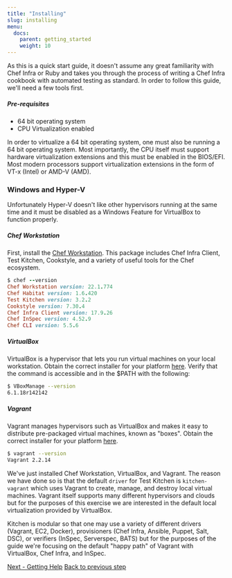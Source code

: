 ```yaml
---
title: "Installing"
slug: installing
menu:
  docs:
    parent: getting_started
    weight: 10
---
```


As this is a quick start guide, it doesn't assume any great familiarity with Chef Infra or Ruby and takes you through the process of writing a Chef Infra cookbook with automated testing as standard. In order to follow this guide, we'll need a few tools first.

##### Pre-requisites

- 64 bit operating system
- CPU Virtualization enabled

In order to virtualize a 64 bit operating system, one must also be running a 64 bit operating system. Most importantly, the CPU itself must support hardware virtualization extensions and this must be enabled in the BIOS/EFI. Most modern processors support virtualization extensions in the form of VT-x (Intel) or AMD-V (AMD).

<div class="callout">
<h3 class="callout--title">Windows and Hyper-V</h3>
Unfortunately Hyper-V doesn't like other hypervisors running at the same time and it must be disabled as a Windows Feature for VirtualBox to function properly.
</div>

##### Chef Workstation

First, install the [Chef Workstation](https://downloads.chef.io/chef-workstation). This package includes Chef Infra Client, Test Kitchen, Cookstyle, and a variety of useful tools for the Chef ecosystem.

```ruby
$ chef --version
Chef Workstation version: 22.1.774
Chef Habitat version: 1.6.420
Test Kitchen version: 3.2.2
Cookstyle version: 7.30.4
Chef Infra Client version: 17.9.26
Chef InSpec version: 4.52.9
Chef CLI version: 5.5.6
```

##### VirtualBox

VirtualBox is a hypervisor that lets you run virtual machines on your local workstation. Obtain the correct installer for your platform [here](https://www.virtualbox.org/wiki/Downloads). Verify that the command is accessible and in the $PATH with the following:

```bash
$ VBoxManage --version
6.1.18r142142
```

##### Vagrant

Vagrant manages hypervisors such as VirtualBox and makes it easy to distribute pre-packaged virtual machines, known as "boxes". Obtain the correct installer for your platform [here](https://www.vagrantup.com/downloads.html).

```bash
$ vagrant --version
Vagrant 2.2.14
```

We've just installed Chef Workstation, VirtualBox, and Vagrant. The reason we have done so is that the default `driver` for Test Kitchen is `kitchen-vagrant` which uses Vagrant to create, manage, and destroy local virtual machines. Vagrant itself supports many different hypervisors and clouds but for the purposes of this exercise we are interested in the default local virtualization provided by VirtualBox.

Kitchen is modular so that one may use a variety of different drivers (Vagrant, EC2, Docker), provisioners (Chef Infra, Ansible, Puppet, Salt, DSC), or verifiers (InSpec, Serverspec, BATS) but for the purposes of the guide we're focusing on the default "happy path" of Vagrant with VirtualBox, Chef Infra, and InSpec.

<div class="sidebar--footer">
<a class="button primary-cta" href="/docs/getting-started/getting-help">Next - Getting Help</a>
<a class="sidebar--footer--back" href="/docs/getting-started/">Back to previous step</a>
</div>
